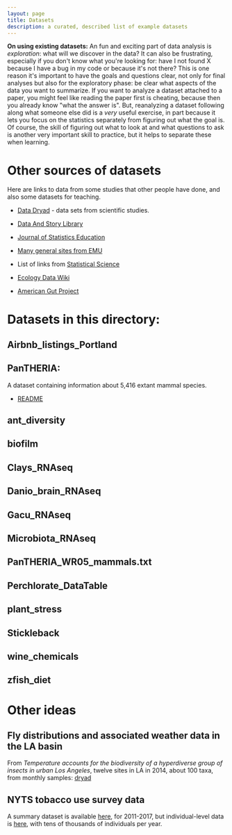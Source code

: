 ```yaml
---
layout: page
title: Datasets
description: a curated, described list of example datasets
---
```


**On using existing datasets:**
An fun and exciting part of data analysis is *exploration*: what will we discover in the data?
It can also be frustrating, especially if you don't know what you're looking for:
have I not found X because I have a bug in my code or because it's not there?
This is one reason it's important to have the goals and questions clear,
not only for final analyses but also for the exploratory phase:
be clear what aspects of the data you want to summarize.
If you want to analyze a dataset attached to a paper,
you might feel like reading the paper first is cheating, because then you already know "what the answer is".
But, reanalyzing a dataset following along what someone else did is a *very* useful exercise,
in part because it lets you focus on the statistics separately from figuring out what the goal is.
Of course, the skill of figuring out what to look at and what questions to ask
is another very important skill to practice, but it helps to separate these when learning.


# Other sources of datasets

Here are links to data from some studies that other people have done, and also some datasets for teaching.

-   [Data Dryad](http://datadryad.org) - data sets from scientific studies.

-   [Data And Story Library](http://lib.stat.cmu.edu/cgi-bin/dasl.cgi?query=data&submit=Search%21&metaname=swishdefault&sort=swishrank)

-   [Journal of Statistics Education](https://ww2.amstat.org/publications/jse/jse_data_archive.htm)

-   [Many general sites from EMU](http://guides.emich.edu/data/free-data)

-   List of links from [Statistical Science](http://www.statsci.org/datasets.html)

-   [Ecology Data Wiki](https://ecologicaldata.org/home)

-   [American Gut Project](https://github.com/biocore/American-Gut/tree/master/data)



# Datasets in this directory:

## Airbnb_listings_Portland

## PanTHERIA:

A dataset containing information about 5,416 extant mammal species.

- [README](PanTHERIA/README.md)

## ant_diversity

## biofilm

## Clays_RNAseq

## Danio_brain_RNAseq

## Gacu_RNAseq

## Microbiota_RNAseq

## PanTHERIA_WR05_mammals.txt

## Perchlorate_DataTable

## plant_stress

## Stickleback

## wine_chemicals

## zfish_diet 


# Other ideas

## Fly distributions and associated weather data in the LA basin

From *Temperature accounts for the biodiversity of a hyperdiverse group of insects in urban Los Angeles*,
twelve sites in LA in 2014, about 100 taxa, from monthly samples: [dryad](https://datadryad.org/stash/dataset/doi:10.5061/dryad.gr68f2j)

## NYTS tobacco use survey data

A summary dataset is available [here](https://chronicdata.cdc.gov/Survey-Data/Youth-Tobacco-Survey-YTS-Data/4juz-x2tp), for 2011-2017,
but individual-level data is [here](https://www.cdc.gov/tobacco/data_statistics/surveys/nyts/data/index.html),
with tens of thousands of individuals per year.
